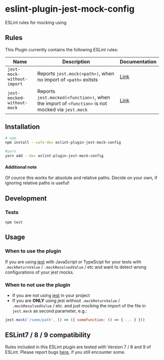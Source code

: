 # eslint-plugin-jest-mock-config

ESLint rules for mocking using
## Rules

This Plugin currently contains the following ESLint rules:

| Name | Description | Documentation
| - | - | -
| `jest-mock-without-import` | Reports `jest.mock(<path>)`, when no import of `<path>` exitsts  | [Link](docs/rules/jest-mock-without-import.md)
| `jest-mocked-without-mock` | Reports `jest.mocked(<function>)`, when the import of `<function>` is not mocked via `jest.mock`  | [Link](docs/rules/jest-mocked-without-mock.md)

## Installation

```sh
# npm
npm install --safe-dev eslint-plugin-jest-mock-config

#yarn
yarn add --dev eslint-plugin-jest-mock-config
```



#### Additional note
Of cource this works for absolute and relative paths. Decide on your own, if ignoring relative paths is useful!




## Development

### Tests
```
npm test
```

## Usage

### When to use the plugin

If you are using [jest](https://www.npmjs.com/package/jest) with JavaScript or TypeScipt for your tests with `.mockReturnValue` / `.mockResolvedValue` / etc and want to detect wrong configurations of your jest mocks.

### When to not use the plugin

* If you are not using [jest](https://www.npmjs.com/package/jest) in your project
* If you are **ONLY** using jest without `.mockReturnValue` / `.mockResolvedValue` / etc. and just mocking the import of the file in `jest.mock` as second parameter, e.g.:
```js
jest.mock('/some/path', () => ({ someFunction: () => { ... } }))
```

## ESLint7 /  8 / 9 compatibility

Rules included in this ESLint plugin are tested with Version 7 / 8 and 9 of ESLint. Please report bugs [here](https://github.com/BuZZ-T/eslint-plugin-jest-mock-config/issues), if you still encounter some.
